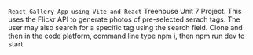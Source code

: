 `React_Gallery_App using Vite and React` Treehouse Unit 7 Project. This uses the Flickr API to generate photos of pre-selected serach tags. The user may also search for a specific tag using the search field. 
Clone and then in the code platform, command line type npm i, then npm run dev to start


